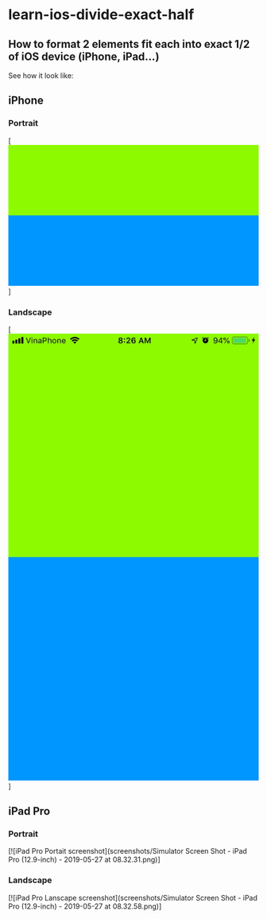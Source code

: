 # learn-ios-divide-exact-half
## How to format 2 elements fit each into exact 1/2 of iOS device (iPhone, iPad...)

See how it look like:
## iPhone
### Portrait
[![iPhone Portait screenshot](screenshots/Image-6.png)]

### Landscape
[![iPhone Lanscape screenshot](screenshots/Image-7.png)]


## iPad Pro
### Portrait
[![iPad Pro Portait screenshot](screenshots/Simulator Screen Shot - iPad Pro (12.9-inch) - 2019-05-27 at 08.32.31.png)]

### Landscape
[![iPad Pro Lanscape screenshot](screenshots/Simulator Screen Shot - iPad Pro (12.9-inch) - 2019-05-27 at 08.32.58.png)]